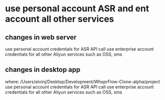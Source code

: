 # use personal account ASR and ent account all other services

## changes in web server
use personal account credentials for ASR API call
use enterprise account credentials for all other Aliyun services such as OSS, sms

## changes in desktop app
where: /Users/alvinj/Desktop/Development/WhsprFlow-Clone-alpha/project
use personal account credentials for ASR API call
use enterprise account credentials for all other Aliyun services such as OSS, sms
